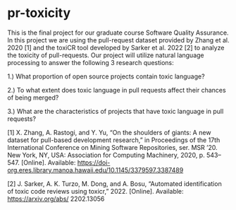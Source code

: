 # pr-toxicity
This is the final project for our graduate course Software Quality Assurance. In this project we are using the pull-request dataset provided by Zhang et al. 2020 [1] and the toxiCR tool developed by Sarker et al. 2022 [2] to analyze the toxicity of pull-requests. Our project will utilize natural language processing to answer the following 3 research questions: 
 
1.) What proportion of open source projects contain toxic language?

2.) To what extent does toxic language in pull requests affect their chances of being merged?

3.) What are the characteristics of projects that have toxic language in pull requests?


[1] X. Zhang, A. Rastogi, and Y. Yu, “On the shoulders of giants: A new dataset for pull-based development research,” in Proceedings of the 17th International Conference on Mining Software Repositories, ser. MSR ’20. New York, NY, USA: Association for Computing Machinery, 2020, p. 543–547. [Online]. Available: https://doi-org.eres.library.manoa.hawaii.edu/10.1145/3379597.3387489

[2] J. Sarker, A. K. Turzo, M. Dong, and A. Bosu, “Automated identification of toxic code reviews using toxicr,” 2022. [Online]. Available: https://arxiv.org/abs/
2202.13056

